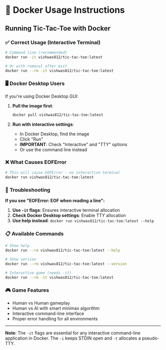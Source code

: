 # 🐳 Docker Usage Instructions

## Running Tic-Tac-Toe with Docker

### ✅ **Correct Usage (Interactive Terminal)**

```bash
# Command line (recommended)
docker run -it vishwas812/tic-tac-toe:latest

# Or with removal after exit
docker run --rm -it vishwas812/tic-tac-toe:latest
```

### 🖥️ **Docker Desktop Users**

If you're using Docker Desktop GUI:

1. **Pull the image first**:
   ```bash
   docker pull vishwas812/tic-tac-toe:latest
   ```

2. **Run with interactive settings**:
   - In Docker Desktop, find the image
   - Click "Run"
   - **IMPORTANT**: Check "Interactive" and "TTY" options
   - Or use the command line instead

### ❌ **What Causes EOFError**

```bash
# This will cause EOFError - no interactive terminal
docker run vishwas812/tic-tac-toe:latest
```

### 🔧 **Troubleshooting**

**If you see "EOFError: EOF when reading a line":**

1. **Use `-it` flags**: Ensures interactive terminal allocation
2. **Check Docker Desktop settings**: Enable TTY allocation
3. **Use help instead**: `docker run vishwas812/tic-tac-toe:latest --help`

### 📋 **Available Commands**

```bash
# Show help
docker run --rm vishwas812/tic-tac-toe:latest --help

# Show version
docker run --rm vishwas812/tic-tac-toe:latest --version

# Interactive game (needs -it)
docker run --rm -it vishwas812/tic-tac-toe:latest
```

### 🎮 **Game Features**

- Human vs Human gameplay
- Human vs AI with smart minimax algorithm
- Interactive command-line interface
- Proper error handling for all environments

---

**Note**: The `-it` flags are essential for any interactive command-line application in Docker. The `-i` keeps STDIN open and `-t` allocates a pseudo-TTY.

